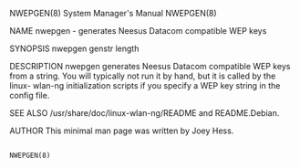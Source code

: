 NWEPGEN(8)                                                    System Manager's Manual                                                   NWEPGEN(8)

NAME
       nwepgen - generates Neesus Datacom compatible WEP keys

SYNOPSIS
       nwepgen genstr length

DESCRIPTION
       nwepgen  generates  Neesus Datacom compatible WEP keys from a string. You will typically not run it by hand, but it is called by the linux-
       wlan-ng initialization scripts if you specify a WEP key string in the config file.

SEE ALSO
       /usr/share/doc/linux-wlan-ng/README and README.Debian.

AUTHOR
       This minimal man page was written by Joey Hess.

                                                                                                                                        NWEPGEN(8)
